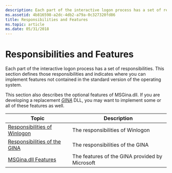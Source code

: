 ```yaml
---
description: Each part of the interactive logon process has a set of responsibilities. This section defines those responsibilities and indicates where you can implement features not contained in the standard version of the operating system.
ms.assetid: 4b816598-a2dc-4db2-a79a-0c327320fd86
title: Responsibilities and Features
ms.topic: article
ms.date: 05/31/2018
---
```


# Responsibilities and Features

Each part of the interactive logon process has a set of responsibilities. This section defines those responsibilities and indicates where you can implement features not contained in the standard version of the operating system.

This section also describes the optional features of MSGina.dll. If you are developing a replacement [*GINA*](../secgloss/g-gly.md) DLL, you may want to implement some or all of these features as well.



| Topic                                                                       | Description                                               |
|-----------------------------------------------------------------------------|-----------------------------------------------------------|
| [Responsibilities of Winlogon](responsibilities-of-winlogon.md)<br/> | The responsibilities of Winlogon<br/>               |
| [Responsibilities of the GINA](responsibilities-of-the-gina.md)<br/> | The responsibilities of the GINA<br/>               |
| [MSGina.dll Features](msgina-dll-features.md)<br/>                   | The features of the GINA provided by Microsoft<br/> |



 

 

 
